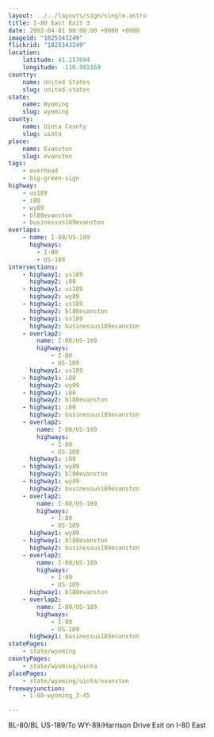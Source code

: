 ```yaml
---
layout: ../../layouts/sign/single.astro
title: I-80 East Exit 3
date: 2002-04-01 00:00:00 +0000 +0000
imageid: "1825343249"
flickrid: "1825343249"
location:
    latitude: 41.257604
    longitude: -110.992169
country:
    name: United States
    slug: united-states
state:
    name: Wyoming
    slug: wyoming
county:
    name: Uinta County
    slug: uinta
place:
    name: Evanston
    slug: evanston
tags:
    - overhead
    - big-green-sign
highway:
    - us189
    - i80
    - wy89
    - bl80evanston
    - businessus189evanston
overlaps:
    - name: I-80/US-189
      highways:
        - I-80
        - US-189
intersections:
    - highway1: us189
      highway2: i80
    - highway1: us189
      highway2: wy89
    - highway1: us189
      highway2: bl80evanston
    - highway1: us189
      highway2: businessus189evanston
    - overlap2:
        name: I-80/US-189
        highways:
            - I-80
            - US-189
      highway1: us189
    - highway1: i80
      highway2: wy89
    - highway1: i80
      highway2: bl80evanston
    - highway1: i80
      highway2: businessus189evanston
    - overlap2:
        name: I-80/US-189
        highways:
            - I-80
            - US-189
      highway1: i80
    - highway1: wy89
      highway2: bl80evanston
    - highway1: wy89
      highway2: businessus189evanston
    - overlap2:
        name: I-80/US-189
        highways:
            - I-80
            - US-189
      highway1: wy89
    - highway1: bl80evanston
      highway2: businessus189evanston
    - overlap2:
        name: I-80/US-189
        highways:
            - I-80
            - US-189
      highway1: bl80evanston
    - overlap2:
        name: I-80/US-189
        highways:
            - I-80
            - US-189
      highway1: businessus189evanston
statePages:
    - state/wyoming
countyPages:
    - state/wyoming/uinta
placePages:
    - state/wyoming/uinta/evanston
freewayjunction:
    - i-80-wyoming_3-45

---
```

BL-80/BL US-189/To WY-89/Harrison Drive Exit on I-80 East